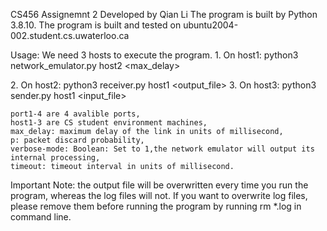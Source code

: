 CS456 Assignemnt 2   Developed by Qian Li
The program is built by Python 3.8.10. 
The program is built and tested on ubuntu2004-002.student.cs.uwaterloo.ca

Usage:
    We need 3 hosts to execute the program.
    1. On host1: python3 network_emulator.py <port1> host2 <port4> <port3> <host3> <port2> <max_delay> <p> <verbose-mode>
    2. On host2: python3 receiver.py host1 <port3> <port4> <output_file> 
    3. On host3: python3 sender.py host1 <port1> <port2> <timeout> <input_file>
    
    port1-4 are 4 avalible ports,
    host1-3 are CS student environment machines,
    max_delay: maximum delay of the link in units of millisecond,
    p: packet discard probability,
    verbose-mode: Boolean: Set to 1,the network emulator will output its internal processing,
    timeout: timeout interval in units of millisecond.

Important Note: the output file will be overwritten every time you run the program, whereas the log files will not. If you want to overwrite log files, please remove them before running the program by running rm *.log in command line.